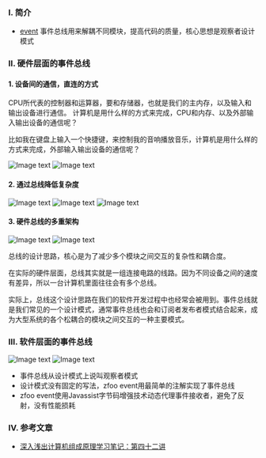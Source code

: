 ### Ⅰ. 简介

- [event](https://github.com/zfoo-project/zfoo/blob/main/event/README.md) 事件总线用来解耦不同模块，提高代码的质量，核心思想是观察者设计模式

### Ⅱ. 硬件层面的事件总线

#### 1. 设备间的通信，直连的方式

CPU所代表的控制器和运算器，要和存储器，也就是我们的主内存，以及输入和输出设备进行通信。
计算机是用什么样的方式来完成，CPU和内存、以及外部输入输出设备的通信呢？

比如我在键盘上输入一个快捷键，来控制我的音响播放音乐，计算机是用什么样的方式来完成，外部输入输出设备的通信呢？

![Image text](../doc/image/event/device01.png)
![Image text](../doc/image/event/device02.png)

#### 2. 通过总线降低复杂度

![Image text](../doc/image/event/device03.png)
![Image text](../doc/image/event/device04.png)
![Image text](../doc/image/event/device05.png)

#### 3. 硬件总线的多重架构

![Image text](../doc/image/event/device06.png)
![Image text](../doc/image/event/device07.png)

总线的设计思路，核心是为了减少多个模块之间交互的复杂性和耦合度。

在实际的硬件层面，总线其实就是一组连接电路的线路。因为不同设备之间的速度有差异，所以一台计算机里面往往会有多个总线。

实际上，总线这个设计思路在我们的软件开发过程中也经常会被用到。事件总线就是我们常见的一个设计模式，通常事件总线也会和订阅者发布者模式结合起来，成为大型系统的各个松耦合的模块之间交互的一种主要模式。

### Ⅲ. 软件层面的事件总线

![Image text](../doc/image/event/event01.png)
![Image text](../doc/image/event/event02.png)

- 事件总线从设计模式上说叫观察者模式
- 设计模式没有固定的写法，zfoo event用最简单的注解实现了事件总线
- zfoo event使用Javassist字节码增强技术动态代理事件接收者，避免了反射，没有性能损耗

### Ⅳ. 参考文章

- [深入浅出计算机组成原理学习笔记：第四十二讲](https://www.cnblogs.com/luoahong/p/11359768.html)
